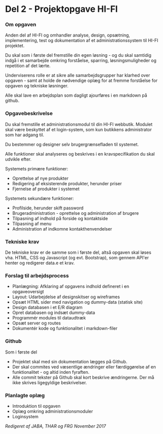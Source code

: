 # Del 2 - Projektopgave HI-FI

### Om opgaven
Anden del af HI-FI og omhandler analyse, design, opsætning, implementering, test og dokumentation af et administrationssystem til HI-FI projektet.

Du skal som i første del fremstille din egen løsning - og du skal samtidig indgå i et samarbejde omkring forståelse, sparring, løsningsmuligheder og repetition af det lærte.

Underviserens rolle er at sikre alle samarbejdsgrupper har klarhed over opgaven - samt at holde de nødvendige oplæg for at fremme forståelse for opgaven og tekniske løsninger.

Alle skal lave en arbejdsplan som dagligt ajourføres i en markdown på github.

### Opgavebeskrivelse

Du skal fremstille et administrationsmodul til din HI-FI webbutik. Modulet skal være beskyttet af et login-system, som kun butikkens administrator som har adgang til.



Du bestemmer og designer selv brugergrænsefladen til systemet.

Alle funktioner skal analyseres og beskrives i en kravspecifikation du skal udvikle efter.

Systemets primære funktioner:
* Oprettelse af nye produkter
* Redigering af eksisterende produkter, herunder priser
* Fjernelse af produkter i systemet

Systemets sekundære funktioner:
* Profilside, herunder skift password
* Brugeradministration - oprettelse og administration af brugere
* Tilpasning af indhold på forside og kontaktside
* Tilpasning af menu
* Administration af indkomne kontakthenvendelser


### Tekniske krav
De tekniske krav er de samme som i første del, altså opgaven skal løses vha. HTML, CSS og Javascript (og evt. Bootstrap), som gennem API'er henter og redigerer data.e et krav.

### Forslag til arbejdsprocess
* Planlægning: Afklaring af opgavens indhold defineret i en opgaveoversigt
* Layout: Udarbejdelse af designskitser og wireframes
* Opsæt HTML sider med navigation og dummy-data (statisk site)
* Design databasen i et E/R diagram
* Opret databasen og indsæt dummy-data
* Programmér modules til dataudtræk
* Opsæt server og routes
* Dokumentér kode og funktionalitet i markdown-filer 



### Github
Som i første del
* Projektet skal med sin dokumentation lægges på Github.
* Der skal commites ved væsentlige ændringer eller færdiggørelse af en funktionalitet - og altid inden fyraften.
* Alle commit tekster på Github skal kort beskrive ændringerne. Der må ikke skrives ligegyldige beskrivelser.

### Planlagte oplæg
* Introduktion til opgaven
* Oplæg omkring administrationsmoduler
* Loginsystem
 
_Redigeret af JABA, THAR og FRG November 2017_
